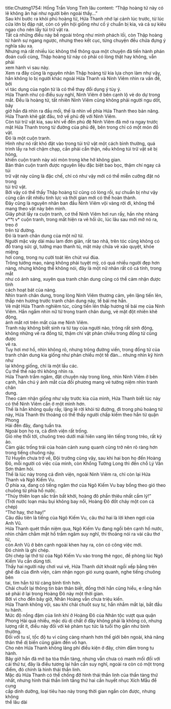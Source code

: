 title:Chương1754: Hồng Trần Vong Tình lâu
content:
“Thập hoàng tử này có lẽ không ăn hại như người bên ngoài thấy…”<br>Sau khi bước ra khỏi phủ hoàng tử, Hứa Thanh nhớ lại cảnh lúc trước, từ lúc<br>cửa lớn bị đập nát, còn có yến hội giống như cố ý chuẩn bị kia, và cả sự kiêu<br>ngạo cho nên lấy túi trữ vật ra.<br>Tất cả những điều này bề ngoài trông như mình phách lối, còn Thập hoàng<br>tử hành sự ngang ngược, nhưng theo kết cục, từng chuyện đều chứa đựng ý<br>nghĩa sâu xa.<br>Nhưng mà rất nhiều lúc không thể thông qua một chuyện đã tiến hành phán<br>đoán cuối cùng, Thập hoàng tử này có phải có lòng thật hay không, vẫn phải<br>xem hành vi sau này.<br>Xem ra đây cũng là nguyên nhân Thập hoàng tử kia lựa chọn làm như vậy,<br>hắn không lo bị người khác ngoài Hứa Thanh và Ninh Viêm nhìn ra vấn đề, bởi<br>vì tác dụng của ngôn từ là có thể thay đổi dụng ý tùy ý.<br>Hứa Thanh như có điều suy nghĩ, Ninh Viêm ở bên cạnh lộ vẻ do dự trong<br>mắt. Đều là hoàng tử, tất nhiên Ninh Viêm cũng không phải người ngu dốt, bây<br>giờ hắn đã nhìn ra đầu mối, thế là nhìn về phía Hứa Thanh theo bản năng.<br>Hứa Thanh khẽ gật đầu, trở về phủ đệ với Ninh Viêm.<br>Còn túi trữ vật kia, sau khi về đến phủ đệ Ninh Viêm đã mở ra ngay trước<br>mặt Hứa Thanh trong từ đường của phủ đệ, bên trong chỉ có một món đồ vật.<br>Đó là một cuộn tranh.<br>Hình như nó rất khó đặt vào trong túi trữ vật một cách bình thường, quá<br>trình lấy ra hơi chậm chạp, cần phải cẩn thận, nếu không túi trữ vật sẽ bị hỏng,<br>khiến cuộn tranh này xói mòn trong khe hở không gian.<br>Bản thân cuộn tranh được nguyên liệu đặc biệt bao bọc, thậm chí ngay cả túi<br>trữ vật này cũng là đặc chế, chỉ có như vậy mới có thể miễn cưỡng đặt nó trong<br>túi trữ vật.<br>Bởi vậy có thể thấy Thập hoàng tử cũng có lòng rồi, sự chuẩn bị như vậy<br>cũng cần rất nhiều tinh lực và thời gian mới có thể hoàn thành.<br>Đây cũng là nguyên nhân ban đầu Ninh Viêm vội vàng rời đi, không thể<br>mang theo vật này bên mình.<br>Giây phút lấy ra cuộn tranh, cơ thể Ninh Viêm hơi run rẩy, hắn nhẹ nhàng<br>v**t v* cuộn tranh, trong mắt hiện ra vẻ hồi ức, lúc lâu sau mới mở nó ra, treo ở<br>trên từ đường.<br>Đó là tranh chân dung của một nữ tử.<br>Người mặc váy dài màu lam đơn giản, rất tao nhã, trên tóc cũng không có<br>đồ trang sức gì, tướng mạo thanh tú, mặt mày chứa vẻ xảo quyệt, khóe miệng<br>hơi cong, trong nụ cười toát lên chút vui đùa.<br>Trông tướng mạo, nàng không phải tuyệt mỹ, có quá nhiều người đẹp hơn<br>nàng, nhưng không thể không nói, đây là một nữ nhân rất có cá tính, trong mắt<br>như có ánh sáng, xuyên qua tranh chân dung cũng có thể cảm nhận được tính<br>cách hoạt bát của nàng.<br>Nhìn tranh chân dung, trong lòng Ninh Viêm thương cảm, yên lặng tiến lên,<br>thắp nén hương trước tranh chân dung này, tế bái mẹ hắn.<br>Vẻ mặt Hứa Thanh nghiêm túc, cũng tiến lên thắp hương tế bái mẹ của Ninh<br>Viêm. Hắn ngắm nhìn nữ tử trong tranh chân dung, vẻ mặt đột nhiên khẽ động,<br>ánh mắt rơi trên mắt của mẹ Ninh Viêm.<br>Tranh này không biết sinh ra từ tay của người nào, trông rất sinh động,<br>không những vẽ ra đồng tử, thậm chí vật phản chiếu trong đồng tử cũng được<br>vẽ ra.<br>Tuy hơi mơ hồ, nhìn không rõ, nhưng trông đường viền, trong đồng tử của<br>tranh chân dung kia giống như phản chiếu một tế đàn… nhưng nhìn kỹ hình như<br>lại không giống, chỉ là một lầu các.<br>Cụ thể thế nào thì không nhìn ra.<br>Hứa Thanh trầm ngâm, đặt chuyện này trong lòng, nhìn Ninh Viêm ở bên<br>cạnh, hắn chú ý ánh mắt của đối phương mang vẻ tưởng niệm nhìn tranh chân<br>dung.<br>Theo cảm nhận giống như vậy trước kia của mình, Hứa Thanh biết lúc này<br>có thể Ninh Viêm cần ở một mình hơn.<br>Thế là hắn không quấy rầy, lặng lẽ rời khỏi từ đường, đi trong phủ hoàng tử<br>này, Hứa Thanh thi thoảng có thể thấy người chấp kiếm theo hắn từ quận Phong<br>Hải đến đây, đang tuần tra.<br>Ngoài bọn họ ra, cả đình viện rất trống.<br>Gió nhẹ thổi tới, chuông treo dưới mái hiên vang lên tiếng trong trẻo, rất kỳ<br>ảo.<br>Cảm giác trống trải của hoàn cảnh xung quanh cũng trở nên rõ ràng hơn<br>trong tiếng chuông này.<br>Tử Huyền chưa trở về, Đội trưởng cũng vậy, sau khi hai bọn họ đến Hoàng<br>Đô, mỗi người có việc của mình, còn Khổng Tường Long thì đến chỗ Lý Vân<br>Sơn thăm hỏi.<br>Thế là lúc này trong cả đình viện, ngoài Ninh Viêm ra, chỉ còn lại Hứa<br>Thanh và Ngô Kiếm Vu.<br>Ở phía xa, đang có tiếng ngâm thơ của Ngô Kiếm Vu bay bổng theo gió theo<br>chuông từ phía hồ nước.<br>“Thủy thiên loạn sắc trần bất khởi, hoàng đô phần thiêu nhất cẩm lý!”<br>(Trời nước loạn màu bụi không bay nổi, Hoàng Đô đốt cháy một con cá<br>chép)<br>“Thơ hay, thơ hay!”<br>Câu đầu tiên là tiếng của Ngô Kiếm Vu, câu thứ hai là lời khen ngợi của<br>Anh Vũ.<br>Hứa Thanh quét thần niệm qua, Ngô Kiếm Vu đang ngồi bên cạnh hồ nước,<br>nhìn chằm chằm mặt hồ trầm ngâm suy nghĩ, thi thoảng nói ra vài câu thơ từ,<br>còn Anh Vũ ở bên cạnh ngoài khen hay ra, còn có công việc mới.<br>Đó chính là ghi chép.<br>Ghi chép lại thở từ của Ngô Kiếm Vu vào trong thẻ ngọc, đề phòng lúc Ngô<br>Kiếm Vu cần dùng tới.<br>Thấy hai người này chơi vui vẻ, Hứa Thanh dứt khoát ngồi xếp bằng trên<br>ghế đá của đình viện, cảm nhận ngọn gió xung quanh, nghe tiếng chuông bên<br>tai, tim hắn từ từ càng bình tĩnh hơn.<br>Chải chuốt lại thông tin bản thân biết, đồng thời hắn cũng hiểu, e rằng hắn<br>sẽ phải ở lại trong Hoàng Đô này một thời gian.<br>Bởi vì cho đến bây giờ, Nhân Hoàng vẫn chưa triệu kiến.<br>Hứa Thanh không vội, sau khi chải chuốt suy tư, hắn nhắm mắt lại, bắt đầu<br>tu hành.<br>Mức độ nồng đậm của linh khí ở Hoàng Đô của Nhân tộc vượt qua quận<br>Phong Hải quá nhiều, mặc dù dị chất ở đây không phải là không có, nhưng<br>lượng rất ít, điều này đối với kẻ phàm tục tức là tuổi thọ gần như bình thường.<br>Đối với tu sĩ, tốc độ tu vi cũng càng nhanh hơn thế giới bên ngoài, khả năng<br>thân thể dị biến cũng giảm đến vô hạn.<br>Cho nên Hứa Thanh không lãng phí điều kiện ở đây, chìm đắm trong tu<br>hành.<br>Bây giờ hắn đã mở ba tòa thần tàng, nhưng vẫn chưa có manh mối đối với<br>cái thứ tư, đây là điều tương lai hắn cần suy nghĩ, ngoài ra còn có một trọng<br>điểm, đó chính là hình thái thần linh.<br>Mặc dù Hứa Thanh có thể chống đỡ hình thái thần linh của thần tàng thứ<br>nhất, nhưng hình thái thần linh tầng thứ hai cần huyết nhục Xích Mẫu để cung<br>cấp dinh dưỡng, loại tiêu hao này trong thời gian ngắn còn được, nhưng không<br>thể lâu dài